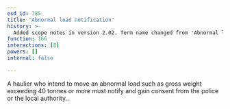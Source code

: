 ```yaml
---
esd_id: 785
title: "Abnormal load notification"
history: >-
  Added scope notes in version 2.02. Term name changed from 'Abnormal loads' to 'Transport - abnormal loads - notification' in version 3.00. Name changed to 'Abnormal load notification' in version 4.00.
function: 166
interactions: [8]
powers: []
internal: false

---
```


A haulier who intend to move an abnormal load such as gross weight exceeding 40 tonnes or more must notify and gain consent from the police or the local authority..

